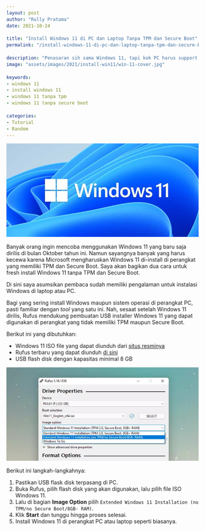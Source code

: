 ```yaml
---
layout: post
author: "Rully Pratama"
date: 2021-10-24

title: "Install Windows 11 di PC dan Laptop Tanpa TPM dan Secure Boot"
permalink: "/install-windows-11-di-pc-dan-laptop-tanpa-tpm-dan-secure-boot/"

description: "Penasaran sih sama Windows 11, tapi kok PC harus support TPM dan Secure Boot. Begini cara bypass-nya..."
image: "assets/images/2021/install-win11/win-11-cover.jpg"

keywords:
- windows 11
- install windows 11
- windows 11 tanpa tpm
- windows 11 tanpa secure boot

categories:
- Tutorial
- Random
---
```


![Ilustrasi Windows 11](/assets/images/2021/install-win11/win-11-cover.jpg)

Banyak orang ingin mencoba menggunakan Windows 11 yang baru saja dirilis di bulan Oktober tahun ini. Namun sayangnya banyak yang harus kecewa karena Microsoft mengharuskan Windows 11 di-install di perangkat yang memiliki TPM dan Secure Boot. Saya akan bagikan dua cara untuk fresh install Windows 11 tanpa TPM dan Secure Boot.


Di sini saya asumsikan pembaca sudah memiliki pengalaman untuk instalasi Windows di laptop atau PC.

Bagi yang sering install Windows maupun sistem operasi di perangkat PC, pasti familiar dengan *tool* yang satu ini. Nah, sesaat setelah Windows 11 dirilis, Rufus mendukung pembuatan USB installer Windows 11 yang dapat digunakan di perangkat yang tidak memiliki TPM maupun Secure Boot.

Berikut ini yang dibutuhkan:

* Windows 11 ISO file yang dapat diunduh dari [situs resminya](https://www.microsoft.com/en-us/software-download/windows11)
* Rufus terbaru yang dapat diunduh [di sini](https://rufus.ie/en/)
* USB flash disk dengan kapasitas minimal 8 GB

![Rufus Windows 11](/assets/images/2021/install-win11/win-11-rufus.webp)

Berikut ini langkah-langkahnya:

1. Pastikan USB flask disk terpasang di PC.
2. Buka Rufus, pilih flash disk yang akan digunakan, lalu pilih file ISO Windows 11.
3. Lalu di bagian **Image Option** pilih `Extended Windows 11 Installation (no TPM/no Secure Boot/8GB- RAM)`.
4. Klik **Start** dan tunggu hingga proses selesai.
5. Install Windows 11 di perangkat PC atau laptop seperti biasanya.

